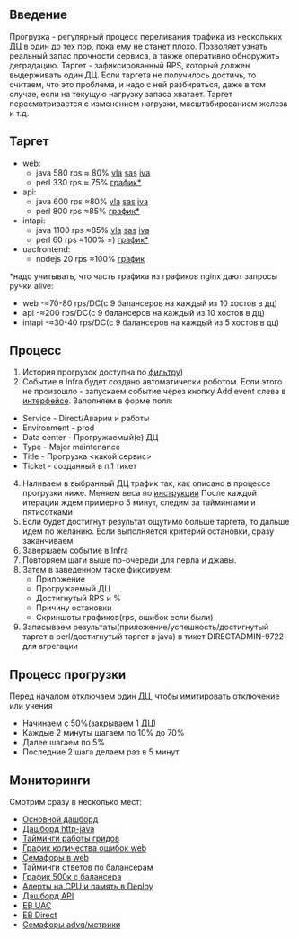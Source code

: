 ## Введение
Прогрузка - регулярный процесс переливания трафика из нескольких ДЦ в один до тех пор, пока ему не станет плохо. Позволяет узнать реальный запас прочности сервиса, а также оперативно обноружить деградацию.
Таргет - зафиксированный RPS, который должен выдерживать один ДЦ. Если таргета не получилось достичь, то считаем, что это проблема, и надо с ней разбираться, даже в том случае, если на текущую нагрузку запаса хватает. Таргет пересматривается с изменением нагрузки, масштабированием железа и т.д.

## Таргет
- web:
  - java 580 rps ≈ 80% [vla](https://solomon.yandex-team.ru/?project=direct&cluster=app_java-web&service=java-monitoring&l.sensor=jetty_requests&graph=auto&host=*.vla.yp-c.yandex.net&transform=differentiate&hideNoData=true&b=1h&e=) [sas](https://solomon.yandex-team.ru/?project=direct&cluster=app_java-web&service=java-monitoring&l.sensor=jetty_requests&graph=auto&host=*.sas.yp-c.yandex.net&transform=differentiate&hideNoData=true&b=1h&e=) [iva](https://solomon.yandex-team.ru/?project=direct&cluster=app_java-web&service=java-monitoring&l.sensor=jetty_requests&graph=auto&host=*.iva.yp-c.yandex.net&transform=differentiate&hideNoData=true&b=1h&e=)
  - perl 330 rps ≈ 75% [график*](https://solomon.yandex-team.ru/?project=direct&cluster=nginx-access&service=nginx-access&sensor=rps&response_code=ALL&host=Iva%7CSas%7CVla%7CMyt&graph=auto&l.vhost=direct.yandex.ru&b=1h&e=)
- api:
  - java 600 rps ≈80% [vla](https://solomon.yandex-team.ru/?project=direct&cluster=app_java-api5&service=java-monitoring&l.sensor=jetty_responses_*&graph=auto&host=*.vla.yp-c.yandex.net&transform=differentiate&hideNoData=true&b=2h&e=) [sas](https://solomon.yandex-team.ru/?project=direct&cluster=app_java-api5&service=java-monitoring&l.sensor=jetty_responses_*&graph=auto&host=*.sas.yp-c.yandex.net&transform=differentiate&hideNoData=true&b=2h&e=) [iva](https://solomon.yandex-team.ru/?project=direct&cluster=app_java-api5&service=java-monitoring&l.sensor=jetty_responses_*&graph=auto&host=*.iva.yp-c.yandex.net&transform=differentiate&hideNoData=true&b=2h&e=)
  - perl 800 rps ≈85% [график*](https://solomon.yandex-team.ru/?project=direct&cluster=nginx-access&service=nginx-access&sensor=rps&response_code=ALL&host=Iva%7CSas%7CVla%7CMyt&graph=auto&l.vhost=api.direct.yandex.ru&b=1h&e=)
- intapi:
  - java 1100 rps ≈85% [vla](https://solomon.yandex-team.ru/?project=direct&cluster=app_java-intapi&service=java-monitoring&l.sensor=jetty_responses_*&graph=auto&host=*.vla.yp-c.yandex.net&transform=differentiate&hideNoData=true&b=2h&e=) [sas](https://solomon.yandex-team.ru/?project=direct&cluster=app_java-intapi&service=java-monitoring&l.sensor=jetty_responses_*&graph=auto&host=*.sas.yp-c.yandex.net&transform=differentiate&hideNoData=true&b=2h&e=) [iva](https://solomon.yandex-team.ru/?project=direct&cluster=app_java-intapi&service=java-monitoring&l.sensor=jetty_responses_*&graph=auto&host=*.iva.yp-c.yandex.net&transform=differentiate&hideNoData=true&b=2h&e=)
  - perl 60 rps ≈100% =) [график*](https://solomon.yandex-team.ru/?project=direct&cluster=nginx-access&service=nginx-access&sensor=rps&response_code=ALL&host=Iva%7CSas%7CVla%7CMyt&graph=auto&l.vhost=intapi.direct.yandex.ru&b=1h&e=)
- uacfrontend:
    - nodejs 20 rps ≈100% [график](https://monitoring.yandex-team.ru/projects/direct/dashboards/monfu62erm9fkta44nk7/view/graph/dudpatxnl/queries?from=now-25m&to=now&refresh=60000) 

*надо учитывать, что часть трафика из графиков nginx дают запросы ручки alive:
 - web -≈70-80 rps/DC(с 9 балансеров на каждый из 10 хостов в дц)
 - api -≈200 rps/DC(с 9 балансеров на каждый из 10 хостов в дц)
 - intapi -≈30-40 rps/DC(с 9 балансеров на каждый из 5 хостов в дц)

## Процесс

1. История прогрузок доступна по [фильтру](https://st.yandex-team.ru/issues/?_f=type+priority+key+summary+description+status+resolution+created+updated+assignee+parent+rootCause&_q=Queue%3A+DIRECTADMIN+Tags%3A+%22type%3Atrainings%22+%22Sort+by%22%3A+Created+DESC))
2. Событие в Infra будет создано автоматически роботом. Если этого не произошло - запускаем событие через кнопку Add event слева в [интерфейсе](https://infra.yandex-team.ru). Заполняем в форме поля:
  - Service - Direct/Аварии и работы
  - Environment - prod
  - Data center - Прогружаемый(е) ДЦ
  - Type - Major maintenance
  - Title - Прогрузка <какой сервис>
  - Ticket - созданный в п.1 тикет
4. Наливаем в выбранный ДЦ трафик так, как описано в процессе прогрузки ниже. Меняем веса по [инструкции](./howto-dc-l7) После каждой итерации ждем примерно 5 минут, следим за таймингами и пятисотками
5. Если будет достигнут результат ощутимо больше таргета, то дальше идем по желанию. Если выполняется критерий остановки, сразу заканчиваем
6. Завершаем событие в Infra
7. Повторяем шаги выше по-очереди для перла и джавы.
8. Затем в заведенном таске фиксируем:
    - Приложение
    - Прогружаемый ДЦ
    - Достигнутый RPS и %
    - Причину остановки
    - Скриншоты графиков(rps, ошибок если были)
9. Записываем результаты(приложение/успешность/достигнутый таргет в perl/достигнутый таргет в java) в тикет DIRECTADMIN-9722 для агрегации

## Процесс прогрузки
Перед началом отключаем один ДЦ, чтобы имитировать отключение или учения
 - Начинаем с 50%(закрываем 1 ДЦ)
 - Каждые 2 минуты шагаем по 10% до 70%
 - Далее шагаем по 5%
 - Последние 2 шага делаем раз в 5 минут

## Мониторинги
Смотрим сразу в несколько мест:
- [Основной дашборд](https://solomon.yandex-team.ru/?project=direct&dashboard=direct-group-sre-tv&b=2h&e=)
- [Дашборд http-java](https://solomon.yandex-team.ru/?project=direct&dashboard=java-http-app&cluster=app_java-intapi%7Capp_java-web%7Capp_java-api5&b=2h&e=)
- [Тайминги работы гридов](https://solomon.yandex-team.ru/?project=direct&cluster=app_java-jobs&service=common-metrics&l.monitoring_method=grid.api.*&l.sensor=traceLogTimeSpent&l.host=CLUSTER&l.monitoring_service=direct.web&l.env=production&graph=auto&filter=top&filterBy=avg&filterLimit=30&b=2h&e=)
- [График количества ошибок web](https://solomon.yandex-team.ru/?cluster=app_java-web&project=direct&service=java-monitoring&graph=message_log_errors&b=2h&e=&hideNoData=true)
- [Семафоры в web](https://solomon.yandex-team.ru/?project=direct&cluster=app_java-web&service=java-monitoring&l.trace_interception_semaphore=*&l.env=production&l.sensor=used&graph=auto&b=1h&e=)
- [Тайминги ответов по балансерам](https://yasm.yandex-team.ru/panel/pe4kin._FJ6gwP/)
- [График 500к с балансера](https://solomon.yandex-team.ru/?project=direct&host=CLUSTER&service=awacs&graph=5xx_dashboard&b=2h&e=)
- [Алерты на CPU и память в Deploy](https://juggler.yandex-team.ru/raw_events/?project=direct.prod&query=host%3Dyasm_alert%26(service%3Ddirect.deploy-hw.prod.java-api5_cpu_limit_usage_perc%7Cservice%3Ddirect.deploy-hw.prod.java-web_cpu_limit_usage_perc%7Cservice%3Ddirect.deploy-hw.prod.java-intapi_cpu_limit_usage_perc%7Cservice%3Ddirect.deploy-hw.prod.java-api5_memory_limit_usage_perc%7Cservice%3Ddirect.deploy-hw.prod.java-web_memory_limit_usage_perc%7Cservice%3Ddirect.deploy-hw.prod.java-intapi_memory_limit_usage_perc))
- [Дашборд API](https://ppcgraphite.yandex.ru/grafana/dashboard/db/direct-api-monitoring?refresh=30s&orgId=1)
- [EB UAC](https://error.yandex-team.ru/projects/uac/projectDashboard?componentSettings=%7B%22row_1_col_0_con_0_charts%22%3A%7B%22scale%22%3A%22hour%22%2C%22autoRefresh%22%3Atrue%7D%7D&filter=savedFilter%20%3D%3D%20prod_nodejs_hot&period=hour)
- [EB Direct](https://error.yandex-team.ru/projects/direct?componentSettings=%7B%22row_1_col_0_con_0_charts%22%3A%7B%22autoRefresh%22%3Atrue%7D%7D&filter=environment%20%3D%3D%20production%20AND%20%28service%20%3D%3D%20direct.api5%20OR%20service%20%3D%3D%20direct.web%20OR%20service%20%3D%3D%20direct.intapi%29&period=hour)
- [Семафоры advq/метрики](https://solomon.yandex-team.ru/?project=direct&cluster=app_java-web&service=java-monitoring&l.trace_interception_semaphore=*&l.env=production&l.sensor=used&graph=auto&b=1h&e=)
